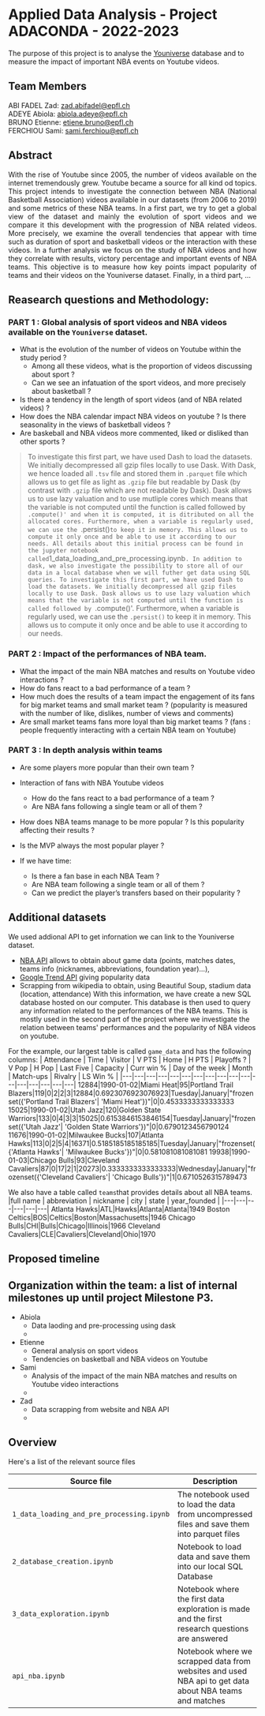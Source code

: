# Applied Data Analysis - Project ADACONDA - 2022-2023

The purpose of this project is to analyse the [Youniverse](https://zenodo.org/record/4650046) database and to measure the impact of important NBA events on Youtube videos.


## Team Members
ABI FADEL Zad: zad.abifadel@epfl.ch <br/>
ADEYE Abiola: abiola.adeye@epfl.ch <br/>
BRUNO Etienne: etiene.bruno@epfl.ch <br/>
FERCHIOU Sami: sami.ferchiou@epfl.ch <br/>


## Abstract
<p align="justify">
With the rise of Youtube since 2005, the number of videos available on the internet tremendously grew. Youtube became a source for all kind od topics. This project intends to investigate the connection between NBA (National Basketball Association) videos available in our datasets (from 2006 to 2019) and some metrics of these NBA teams. In a first part, we try to get a global view of the dataset and mainly the evolution of sport videos and we compare it this development with the progression of NBA related videos. More precisely, we examine the overall tendencies that appear with time such as duration of sport and basketball videos or the interaction with these videos. In a further analysis we focus on the study of NBA videos and how they correlate with results, victory percentage and important events of NBA teams. This objective is to measure how key points impact popularity of teams and their videos on the Youniverse dataset. Finally, in a third part, ...
</p>


## Reasearch questions and Methodology:

### PART 1 : Global analysis of sport videos and NBA videos available on the `Youniverse` dataset.
- What is the evolution of the number of videos on Youtube within the study period ?
    - Among all these videos, what is the proportion of videos discussing about sport ?
    - Can we see an infatuation of the sport videos, and more precisely about basketball ?
- Is there a tendency in the length of sport videos (and of NBA related videos) ?
- How does the NBA calendar impact NBA videos on youtube ? Is there seasonality in the views of basketball videos ?
- Are baskeball and NBA videos more commented, liked or disliked than other sports ?

> To investigate this first part, we have used Dash to load the datasets. We initially decompressed all gzip files locally to use Dask. With Dask, we hence loaded all `.tsv` file and stored them in `.parquet` file which allows us to get file as light as `.gzip` file but readable by Dask (by contrast with `.gzip` file which are not readable by Dask). Dask allows us to use lazy valuation and to use mutliple cores which means that the variable is not computed until the function is called followed by `.compute()' and when it is computed, it is ditributed on all the allocated cores. Furthermore, when a variable is regularly used, we can use the `.persist()` to keep it in memory. This allows us to compute it only once and be able to use it according to our needs. All details about this initial process can be found in the jupyter notebook called `1_data_loading_and_pre_processing.ipynb`.
> In addition to dask, we also investigate the possibility to store all of our data in a local database when we will futher get data using SQL queries.
> To investigate this first part, we have used Dash to load the datasets. We initially decompressed all gzip files locally to use Dask. Dask allows us to use lazy valuation which means that the variable is not computed until the function is called followed by `.compute()'. Furthermore, when a variable is regularly used, we can use the `.persist()` to keep it in memory. This allows us to compute it only once and be able to use it according to our needs.


### PART 2 : Impact of the performances of NBA team.
- What the impact of the main NBA matches and results on Youtube video interactions ?
- How do fans react to a bad performance of a team ?
- How much does the results of a team impact the engagement of its fans for big market teams and small market team ? (popularity is measured with the number of like, dislikes, number of views and comments)
- Are small market teams fans more loyal than big market teams ? (fans : people frequently interacting with a certain NBA team on Youtube)


### PART 3 : In depth analysis within teams
- Are some players more popular than their own team ?
- Interaction of fans with NBA Youtube videos
    - How do the fans react to a bad performance of a team ?
    - Are NBA fans following a single team or all of them ?
- How does NBA teams manage to be more popular ? Is this popularity affecting their results ? 
- Is the MVP always the most popular player ?

- If we have time:
    - Is there a fan base in each NBA Team ?
    - Are NBA team following a single team or all of them ?
    - Can we predict the player’s transfers based on their popularity ?


## Additional datasets
We used addional API to get infornation we can link to the Youniverse dataset.
  - [NBA API](https://pypi.org/project/nba-api/) allows to obtain about game data (points, matches dates, teams info (nicknames, abbreviations, foundation year)...),
  - [Google Trend API](https://pypi.org/project/pytrends/) giving popularity data
  - Scrapping from wikipedia to obtain, using Beautiful Soup, stadium data (location, attendance)
With this information, we have create a new SQL database hosted on our computer. This database is then used to query any information related to the performances of the NBA teams. This is mostly used in the second part of the project where we investigate the relation between teams' performances and the popularity of NBA videos on youtube.

For the example, our largest table is called `game_data` and has the following columns:
| Attendance | Time | Visitor | V PTS | Home | H PTS | Playoffs ? | V Pop | H Pop | Last Five | Capacity | Curr win % | Day of the week | Month | Match-ups | Rivalry | LS Win % |
|---|---|---|---|---|---|---|---|---|---|---|---|---|---|---|---|---|
12884|1990-01-02|Miami Heat|95|Portland Trail Blazers|119|0|2|2|3|12884|0.6923076923076923|Tuesday|January|"frozenset({'Portland Trail Blazers'| 'Miami Heat'})"|0|0.4533333333333333
15025|1990-01-02|Utah Jazz|120|Golden State Warriors|133|0|4|3|3|15025|0.6153846153846154|Tuesday|January|"frozenset({'Utah Jazz'| 'Golden State Warriors'})"|0|0.6790123456790124
11676|1990-01-02|Milwaukee Bucks|107|Atlanta Hawks|113|0|2|5|4|16371|0.5185185185185185|Tuesday|January|"frozenset({'Atlanta Hawks'| 'Milwaukee Bucks'})"|0|0.581081081081081
19938|1990-01-03|Chicago Bulls|93|Cleveland Cavaliers|87|0|17|2|1|20273|0.3333333333333333|Wednesday|January|"frozenset({'Cleveland Cavaliers'| 'Chicago Bulls'})"|1|0.6710526315789473

We also have a table called `teams`that provides details about all NBA teams.
|full name | abbreviation | nickname | city | state | year_founded |
|---|---|---|---|---|---|
Atlanta Hawks|ATL|Hawks|Atlanta|Atlanta|1949
Boston Celtics|BOS|Celtics|Boston|Massachusetts|1946
Chicago Bulls|CHI|Bulls|Chicago|Illinois|1966
Cleveland Cavaliers|CLE|Cavaliers|Cleveland|Ohio|1970


## Proposed timeline


## Organization within the team: a list of internal milestones up until project Milestone P3.
- Abiola
    - Data laoding and pre-processing using dask
    - 
- Etienne
    - General analysis on sport videos
    - Tendencies on basketball and NBA videos on Youtube
- Sami
    - Analysis of the impact of the main NBA matches and results on Youtube video interactions
    - 
- Zad
    - Data scrapping from website and NBA API
    - 


## Overview
Here's a list of the relevant source files 

|Source file | Description|
|---|---|
|`1_data_loading_and_pre_processing.ipynb`           | The notebook used to load the data from uncompressed files and save them into parquet files|
|`2_database_creation.ipynb`           | Notebook to load data and save them into our local SQL Database |
|`3_data_exploration.ipynb`           | Notebook where the first data exploration is made and the first research questions are answered|
|`api_nba.ipynb`           | Notebook where we scrapped data from websites and used NBA api to get data about NBA teams and matches |

